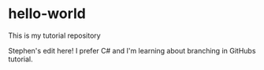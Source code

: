 # hello-world
This is my tutorial repository

Stephen's edit here! I prefer C# and I'm learning about branching in GitHubs tutorial.
